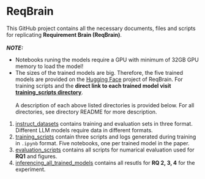 # ReqBrain 

This GitHub project contains all the necessary documents, files and scripts for replicating **Requirement Brain (ReqBrain)**.<br><br>
***NOTE:*** 
- Notebooks runing the models require a GPU with minimum of 32GB GPU memory to load the model!
- The sizes of the trained models are big. Therefore, the five trained models are provided on the [Hugging Face](https://huggingface.co/REELICIT) project of ReqBrain. For training scripts and the **direct link to each trained model visit** **[training_scripts directory](https://github.com/REELICIT/reqbrain_rep_package/tree/ad13442f332668a8a25d45e0395917a7ba383af3/training_scripts)**. <br><br>
A description of each above listed directories is provided below. For all directories, see directory README for more description.<br>


1. [instruct_datasets](https://github.com/REELICIT/reqbrain_rep_package/tree/main/instruct_datasets) contains training and evaluation sets in three format. Different LLM models require data in different formats.
2. [training_scripts](https://github.com/REELICIT/reqbrain_rep_package/tree/ad13442f332668a8a25d45e0395917a7ba383af3/training_scripts) contain three scripts and logs generated during training in ```.ipynb``` format. Five notebooks, one per trained model in the paper.
3. [evaluation_scripts](https://github.com/REELICIT/reqbrain_rep_package/tree/93e105ce4b86dc1783900e71b985a74f057f4c99/evaluation_scripts) contains all scripts for numarical evaluation used for **RQ1** and figures.
4. [inferencing_all_trained_models](https://github.com/REELICIT/reqbrain_rep_package/tree/93e105ce4b86dc1783900e71b985a74f057f4c99/inferencing_all_trained_models) contains all resutls for **RQ 2, 3, 4** for the experiment.  
